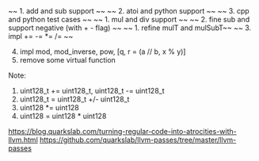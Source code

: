 ##

~~ 1. add and sub support ~~
~~ 2. atoi and python support ~~
~~ 3. cpp and python test cases ~~
~~ 1. mul and div support ~~
~~ 2. fine sub and support negative (with + - flag) ~~
~~ 1. refine mulT and mulSubT~~
~~ 3. impl += -= *= /= ~~

4. impl mod, mod_inverse, pow, [q, r = (a // b, x % y)]
5. remove some virtual function


Note:
1. uint128_t += uint128_t, uint128_t -= uint128_t
2. uint128_t = uint128_t +/- uint128_t
3. uint128 *= uint128
4. uint128 = uint128 * uint128


https://blog.quarkslab.com/turning-regular-code-into-atrocities-with-llvm.html
https://github.com/quarkslab/llvm-passes/tree/master/llvm-passes
